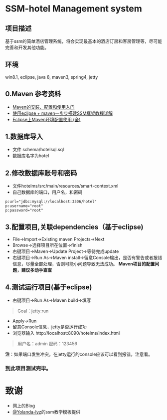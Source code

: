 # SSM-hotel Management system

## 项目描述
   基于ssm的简单酒店管理系统，将会实现最基本的酒店订房和客房管理等，尽可能完善和开发其他功能。
  
## 环境
   win8.1, eclipse, java 8, maven3, spring4, jetty

## 0.Maven 参考资料
- [Maven的安装、配置和使用入门](http://www.cnblogs.com/dcba1112/archive/2011/05/01/2033805.html)
- [使用eclipse + maven一步步搭建SSM框架教程详解](http://www.jb51.net/article/127829.htm)
- [Eclipse上Maven环境配置使用 (全)](http://www.cnblogs.com/tangshengwei/p/6341462.html)



## 1.数据库导入
- 文件 schema/hotelsql.sql
- 数据库名字为hotel

## 2.修改数据库账号和密码
- 文件hotelms/src/main/resources/smart-context.xml
- 自己数据库的端口，用户名，和密码

```
p:url="jdbc:mysql://localhost:3306/hotel" 
p:username="root"
p:password="root"
```

## 3.配置项目,关联dependencies（基于eclipse)
- File->Import->Existing maven Projects->Next
- Browse->选择项目所在位置->finish
- 右键项目->Maven->Update Project->等待完成update
- 右键项目->Run As->Maven install->留意Console输出，是否有警告或者报错信息，尽量全部处理，否则可能小问题导致无法成功。
**Maven项目的配置问题，建议多动手查查**

## 4.测试运行项目(基于eclipse)
- 右键项目->Run As->Maven build->填写

> Goal：jetty:run

- Apply->Run
- 留意Console信息，jetty是否运行成功
- 浏览器输入 http://localhost:8090/hotelms/index.html

> 用户名：admin
  密码：123456

**注**：如果端口发生冲突，在jetty运行的console应该可以看到报错，注意看。

### 到此项目测试完毕。

# 致谢
- 网上的Blog
- [@Yolanda-lyz](https://github.com/Yolanda-lyz)的ssm教学模板提供
